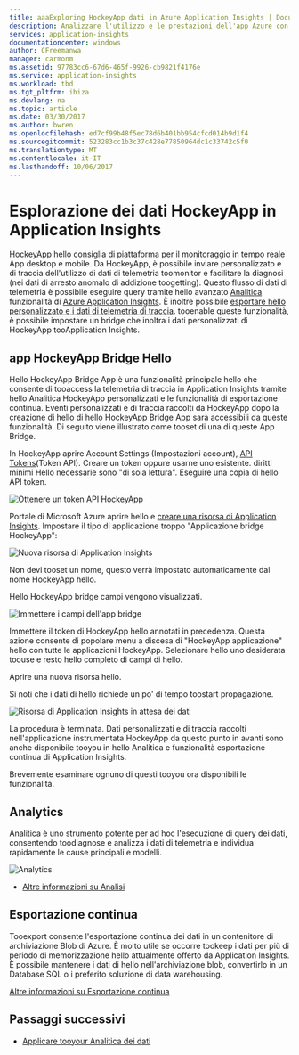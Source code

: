 ```yaml
---
title: aaaExploring HockeyApp dati in Azure Application Insights | Documenti Microsoft
description: Analizzare l'utilizzo e le prestazioni dell'app Azure con Application Insights.
services: application-insights
documentationcenter: windows
author: CFreemanwa
manager: carmonm
ms.assetid: 97783cc6-67d6-465f-9926-cb9821f4176e
ms.service: application-insights
ms.workload: tbd
ms.tgt_pltfrm: ibiza
ms.devlang: na
ms.topic: article
ms.date: 03/30/2017
ms.author: bwren
ms.openlocfilehash: ed7cf99b48f5ec78d6b401bb954cfcd014b9d1f4
ms.sourcegitcommit: 523283cc1b3c37c428e77850964dc1c33742c5f0
ms.translationtype: MT
ms.contentlocale: it-IT
ms.lasthandoff: 10/06/2017
---
```

# <a name="exploring-hockeyapp-data-in-application-insights"></a>Esplorazione dei dati HockeyApp in Application Insights
[HockeyApp](https://azure.microsoft.com/services/hockeyapp/) hello consiglia di piattaforma per il monitoraggio in tempo reale App desktop e mobile. Da HockeyApp, è possibile inviare personalizzato e di traccia dell'utilizzo di dati di telemetria toomonitor e facilitare la diagnosi (nei dati di arresto anomalo di addizione toogetting). Questo flusso di dati di telemetria è possibile eseguire query tramite hello avanzato [Analitica](app-insights-analytics.md) funzionalità di [Azure Application Insights](app-insights-overview.md). È inoltre possibile [esportare hello personalizzato e i dati di telemetria di traccia](app-insights-export-telemetry.md). tooenable queste funzionalità, è possibile impostare un bridge che inoltra i dati personalizzati di HockeyApp tooApplication Insights.

## <a name="hello-hockeyapp-bridge-app"></a>app HockeyApp Bridge Hello
Hello HockeyApp Bridge App è una funzionalità principale hello che consente di tooaccess la telemetria di traccia in Application Insights tramite hello Analitica HockeyApp personalizzati e le funzionalità di esportazione continua. Eventi personalizzati e di traccia raccolti da HockeyApp dopo la creazione di hello di hello HockeyApp Bridge App sarà accessibili da queste funzionalità. Di seguito viene illustrato come tooset di una di queste App Bridge.

In HockeyApp aprire Account Settings (Impostazioni account), [API Tokens](https://rink.hockeyapp.net/manage/auth_tokens)(Token API). Creare un token oppure usarne uno esistente. diritti minimi Hello necessarie sono "di sola lettura". Eseguire una copia di hello API token.

![Ottenere un token API HockeyApp](./media/app-insights-hockeyapp-bridge-app/01.png)

Portale di Microsoft Azure aprire hello e [creare una risorsa di Application Insights](app-insights-create-new-resource.md). Impostare il tipo di applicazione troppo "Applicazione bridge HockeyApp":

![Nuova risorsa di Application Insights](./media/app-insights-hockeyapp-bridge-app/02.png)

Non devi tooset un nome, questo verrà impostato automaticamente dal nome HockeyApp hello.

Hello HockeyApp bridge campi vengono visualizzati. 

![Immettere i campi dell'app bridge](./media/app-insights-hockeyapp-bridge-app/03.png)

Immettere il token di HockeyApp hello annotati in precedenza. Questa azione consente di popolare menu a discesa di "HockeyApp applicazione" hello con tutte le applicazioni HockeyApp. Selezionare hello uno desiderata toouse e resto hello completo di campi di hello. 

Aprire una nuova risorsa hello. 

Si noti che i dati di hello richiede un po' di tempo toostart propagazione.

![Risorsa di Application Insights in attesa dei dati](./media/app-insights-hockeyapp-bridge-app/04.png)

La procedura è terminata. Dati personalizzati e di traccia raccolti nell'applicazione instrumentata HockeyApp da questo punto in avanti sono anche disponibile tooyou in hello Analitica e funzionalità esportazione continua di Application Insights.

Brevemente esaminare ognuno di questi tooyou ora disponibili le funzionalità.

## <a name="analytics"></a>Analytics
Analitica è uno strumento potente per ad hoc l'esecuzione di query dei dati, consentendo toodiagnose e analizza i dati di telemetria e individua rapidamente le cause principali e modelli.

![Analytics](./media/app-insights-hockeyapp-bridge-app/05.png)

* [Altre informazioni su Analisi](app-insights-analytics-tour.md)

## <a name="continuous-export"></a>Esportazione continua
Tooexport consente l'esportazione continua dei dati in un contenitore di archiviazione Blob di Azure. È molto utile se occorre tookeep i dati per più di periodo di memorizzazione hello attualmente offerto da Application Insights. È possibile mantenere i dati di hello nell'archiviazione blob, convertirlo in un Database SQL o i preferito soluzione di data warehousing.

[Altre informazioni su Esportazione continua](app-insights-export-telemetry.md)

## <a name="next-steps"></a>Passaggi successivi
* [Applicare tooyour Analitica dei dati](app-insights-analytics-tour.md)


